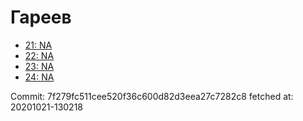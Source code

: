 # Гареев
- [21: NA](21.md)
- [22: NA](22.md)
- [23: NA](23.md)
- [24: NA](24.md)

Commit: 7f279fc511cee520f36c600d82d3eea27c7282c8
 fetched at: 20201021-130218
